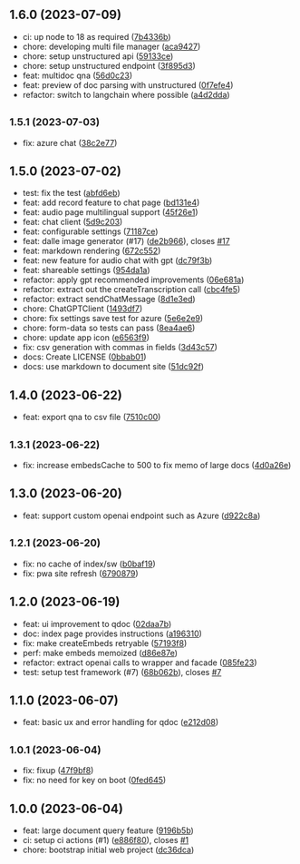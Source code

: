 ## 1.6.0 (2023-07-09)

* ci: up node to 18 as required ([7b4336b](https://github.com/glorat/gptapps/commit/7b4336b))
* chore: developing multi file manager ([aca9427](https://github.com/glorat/gptapps/commit/aca9427))
* chore: setup unstructured api ([59133ce](https://github.com/glorat/gptapps/commit/59133ce))
* chore: setup unstructured endpoint ([3f895d3](https://github.com/glorat/gptapps/commit/3f895d3))
* feat: multidoc qna ([56d0c23](https://github.com/glorat/gptapps/commit/56d0c23))
* feat: preview of doc parsing with unstructured ([0f7efe4](https://github.com/glorat/gptapps/commit/0f7efe4))
* refactor: switch to langchain where possible ([a4d2dda](https://github.com/glorat/gptapps/commit/a4d2dda))



## <small>1.5.1 (2023-07-03)</small>

* fix: azure chat ([38c2e77](https://github.com/glorat/gptapps/commit/38c2e77))



## 1.5.0 (2023-07-02)

* test: fix the test ([abfd6eb](https://github.com/glorat/gptapps/commit/abfd6eb))
* feat: add record feature to chat page ([bd131e4](https://github.com/glorat/gptapps/commit/bd131e4))
* feat: audio page multilingual support ([45f26e1](https://github.com/glorat/gptapps/commit/45f26e1))
* feat: chat client ([5d9c203](https://github.com/glorat/gptapps/commit/5d9c203))
* feat: configurable settings ([71187ce](https://github.com/glorat/gptapps/commit/71187ce))
* feat: dalle image generator (#17) ([de2b966](https://github.com/glorat/gptapps/commit/de2b966)), closes [#17](https://github.com/glorat/gptapps/issues/17)
* feat: markdown rendering ([672c552](https://github.com/glorat/gptapps/commit/672c552))
* feat: new feature for audio chat with gpt ([dc79f3b](https://github.com/glorat/gptapps/commit/dc79f3b))
* feat: shareable settings ([954da1a](https://github.com/glorat/gptapps/commit/954da1a))
* refactor: apply gpt recommended improvements ([06e681a](https://github.com/glorat/gptapps/commit/06e681a))
* refactor: extract out the createTranscription call ([cbc4fe5](https://github.com/glorat/gptapps/commit/cbc4fe5))
* refactor: extract sendChatMessage ([8d1e3ed](https://github.com/glorat/gptapps/commit/8d1e3ed))
* chore: ChatGPTClient ([1493df7](https://github.com/glorat/gptapps/commit/1493df7))
* chore: fix settings save test for azure ([5e6e2e9](https://github.com/glorat/gptapps/commit/5e6e2e9))
* chore: form-data so tests can pass ([8ea4ae6](https://github.com/glorat/gptapps/commit/8ea4ae6))
* chore: update app icon ([e6563f9](https://github.com/glorat/gptapps/commit/e6563f9))
* fix: csv generation with commas in fields ([3d43c57](https://github.com/glorat/gptapps/commit/3d43c57))
* docs: Create LICENSE ([0bbab01](https://github.com/glorat/gptapps/commit/0bbab01))
* docs: use markdown to document site ([51dc92f](https://github.com/glorat/gptapps/commit/51dc92f))



## 1.4.0 (2023-06-22)

* feat: export qna to csv file ([7510c00](https://github.com/glorat/gptapps/commit/7510c00))



## <small>1.3.1 (2023-06-22)</small>

* fix: increase embedsCache to 500 to fix memo of large docs ([4d0a26e](https://github.com/glorat/gptapps/commit/4d0a26e))



## 1.3.0 (2023-06-20)

* feat: support custom openai endpoint such as Azure ([d922c8a](https://github.com/glorat/gptapps/commit/d922c8a))



## <small>1.2.1 (2023-06-20)</small>

* fix: no cache of index/sw ([b0baf19](https://github.com/glorat/gptapps/commit/b0baf19))
* fix: pwa site refresh ([6790879](https://github.com/glorat/gptapps/commit/6790879))



## 1.2.0 (2023-06-19)

* feat: ui improvement to qdoc ([02daa7b](https://github.com/glorat/gptapps/commit/02daa7b))
* doc: index page provides instructions ([a196310](https://github.com/glorat/gptapps/commit/a196310))
* fix: make createEmbeds retryable ([57193f8](https://github.com/glorat/gptapps/commit/57193f8))
* perf: make embeds memoized ([d86e87e](https://github.com/glorat/gptapps/commit/d86e87e))
* refactor: extract openai calls to wrapper and facade ([085fe23](https://github.com/glorat/gptapps/commit/085fe23))
* test: setup test framework (#7) ([68b062b](https://github.com/glorat/gptapps/commit/68b062b)), closes [#7](https://github.com/glorat/gptapps/issues/7)



## 1.1.0 (2023-06-07)

* feat: basic ux and error handling for qdoc ([e212d08](https://github.com/glorat/gptapps/commit/e212d08))



## <small>1.0.1 (2023-06-04)</small>

* fix: fixup ([47f9bf8](https://github.com/glorat/gptapps/commit/47f9bf8))
* fix: no need for key on boot ([0fed645](https://github.com/glorat/gptapps/commit/0fed645))



## 1.0.0 (2023-06-04)

* feat: large document query feature ([9196b5b](https://github.com/glorat/gptapps/commit/9196b5b))
* ci: setup ci actions (#1) ([e886f80](https://github.com/glorat/gptapps/commit/e886f80)), closes [#1](https://github.com/glorat/gptapps/issues/1)
* chore: bootstrap initial web project ([dc36dca](https://github.com/glorat/gptapps/commit/dc36dca))



